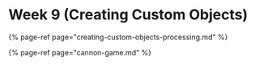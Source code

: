 # Week 9 \(Creating Custom Objects\)

{% page-ref page="creating-custom-objects-processing.md" %}

{% page-ref page="cannon-game.md" %}

